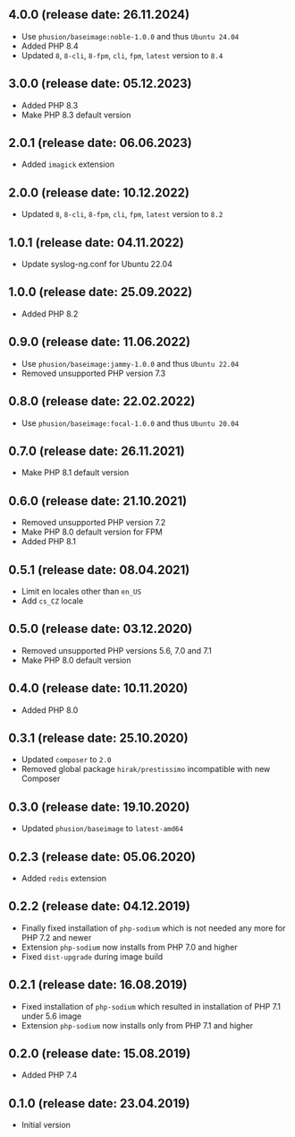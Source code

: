 ## 4.0.0 (release date: 26.11.2024)

 * Use `phusion/baseimage:noble-1.0.0` and thus `Ubuntu 24.04`
 * Added PHP 8.4
 * Updated `8`, `8-cli`, `8-fpm`, `cli`, `fpm`, `latest` version to `8.4`

## 3.0.0 (release date: 05.12.2023)

 * Added PHP 8.3
 * Make PHP 8.3 default version

## 2.0.1 (release date: 06.06.2023)

 * Added `imagick` extension

## 2.0.0 (release date: 10.12.2022)

 * Updated `8`, `8-cli`, `8-fpm`, `cli`, `fpm`, `latest` version to `8.2`

## 1.0.1 (release date: 04.11.2022)

 * Update syslog-ng.conf for Ubuntu 22.04

## 1.0.0 (release date: 25.09.2022)

 * Added PHP 8.2

## 0.9.0 (release date: 11.06.2022)

 * Use `phusion/baseimage:jammy-1.0.0` and thus `Ubuntu 22.04`
 * Removed unsupported PHP version 7.3

## 0.8.0 (release date: 22.02.2022)

 * Use `phusion/baseimage:focal-1.0.0` and thus `Ubuntu 20.04`

## 0.7.0 (release date: 26.11.2021)

 * Make PHP 8.1 default version

## 0.6.0 (release date: 21.10.2021)

 * Removed unsupported PHP version 7.2
 * Make PHP 8.0 default version for FPM
 * Added PHP 8.1

## 0.5.1 (release date: 08.04.2021)

 * Limit en locales other than `en_US`
 * Add `cs_CZ` locale

## 0.5.0 (release date: 03.12.2020)

 * Removed unsupported PHP versions 5.6, 7.0 and 7.1
 * Make PHP 8.0 default version

## 0.4.0 (release date: 10.11.2020)

 * Added PHP 8.0

## 0.3.1 (release date: 25.10.2020)

 * Updated `composer` to `2.0`
 * Removed global package `hirak/prestissimo` incompatible with new Composer

## 0.3.0 (release date: 19.10.2020)

 * Updated `phusion/baseimage` to `latest-amd64`

## 0.2.3 (release date: 05.06.2020)

 * Added `redis` extension

## 0.2.2 (release date: 04.12.2019)

 * Finally fixed installation of `php-sodium` which is not needed any more for PHP 7.2 and newer
 * Extension `php-sodium` now installs from PHP 7.0 and higher
 * Fixed `dist-upgrade` during image build

## 0.2.1 (release date: 16.08.2019)

 * Fixed installation of `php-sodium` which resulted in installation of PHP 7.1 under 5.6 image
 * Extension `php-sodium` now installs only from PHP 7.1 and higher

## 0.2.0 (release date: 15.08.2019)

 * Added PHP 7.4

## 0.1.0 (release date: 23.04.2019)

 * Initial version
